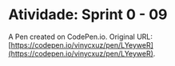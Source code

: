 # Atividade: Sprint 0 - 09

A Pen created on CodePen.io. Original URL: [https://codepen.io/vinycxuz/pen/LYeyweR](https://codepen.io/vinycxuz/pen/LYeyweR).


